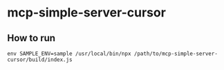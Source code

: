 # mcp-simple-server-cursor

## How to run

`env SAMPLE_ENV=sample /usr/local/bin/npx /path/to/mcp-simple-server-cursor/build/index.js`